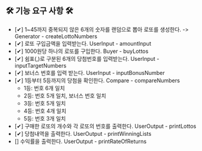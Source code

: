 ## 🛠 기능 요구 사항 🛠
- [✔] 1~45까지 중복되지 않은 6개의 숫자를 랜덤으로 뽑아 로또를 생성한다. -> Generator - createLottoNumbers
- [✔] 로또 구입금액을 입력받는다. UserInput - amountInput  
- [✔] 1000원당 하나의 로또를 구입한다. Buyer - buyLottos 
- [✔] 쉼표(,)로 구분된 6개의 당첨번호를 입력받는다. UserInput - inputTargetNumbers
- [✔] 보너스 번호를 입력 받는다. UserInput - inputBonusNumber
- [✔] 1등부터 5등까지의 당첨을 확인한다. Compare - compareNumbers
  - 1등: 번호 6개 일치
  - 2등: 번호 5개 일치, 보너스 번호 일치
  - 3등: 번호 5개 일치
  - 4등: 번호 4개 일치
  - 5등: 번호 3개 일치
- [✔] 구매한 로또의 개수와 각 로또의 번호를 출력한다. UserOutput - printLottos
- [✔] 당첨내역을 출력한다. UserOutput - printWinningLists
- [] 수익률을 출력한다. UserOutput - printRateOfReturns


